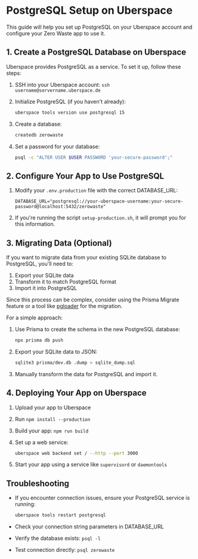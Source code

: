 # PostgreSQL Setup on Uberspace

This guide will help you set up PostgreSQL on your Uberspace account and configure your Zero Waste app to use it.

## 1. Create a PostgreSQL Database on Uberspace

Uberspace provides PostgreSQL as a service. To set it up, follow these steps:

1. SSH into your Uberspace account: `ssh username@servername.uberspace.de`

2. Initialize PostgreSQL (if you haven't already):
   ```bash
   uberspace tools version use postgresql 15
   ```

3. Create a database:
   ```bash
   createdb zerowaste
   ```

4. Set a password for your database:
   ```bash
   psql -c "ALTER USER $USER PASSWORD 'your-secure-password';"
   ```

## 2. Configure Your App to Use PostgreSQL

1. Modify your `.env.production` file with the correct DATABASE_URL:
   ```
   DATABASE_URL="postgresql://your-uberspace-username:your-secure-password@localhost:5432/zerowaste"
   ```

2. If you're running the script `setup-production.sh`, it will prompt you for this information.

## 3. Migrating Data (Optional)

If you want to migrate data from your existing SQLite database to PostgreSQL, you'll need to:

1. Export your SQLite data
2. Transform it to match PostgreSQL format
3. Import it into PostgreSQL

Since this process can be complex, consider using the Prisma Migrate feature or a tool like [pgloader](https://pgloader.io/) for the migration.

For a simple approach:

1. Use Prisma to create the schema in the new PostgreSQL database:
   ```bash
   npx prisma db push
   ```

2. Export your SQLite data to JSON:
   ```bash
   sqlite3 prisma/dev.db .dump > sqlite_dump.sql
   ```

3. Manually transform the data for PostgreSQL and import it.

## 4. Deploying Your App on Uberspace

1. Upload your app to Uberspace
2. Run `npm install --production`
3. Build your app: `npm run build`
4. Set up a web service:
   ```bash
   uberspace web backend set / --http --port 3000
   ```

5. Start your app using a service like `supervisord` or `daemontools`

## Troubleshooting

- If you encounter connection issues, ensure your PostgreSQL service is running:
  ```bash
  uberspace tools restart postgresql
  ```

- Check your connection string parameters in DATABASE_URL
- Verify the database exists: `psql -l`
- Test connection directly: `psql zerowaste` 